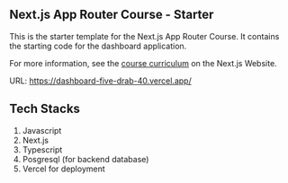 ## Next.js App Router Course - Starter

This is the starter template for the Next.js App Router Course. It contains the starting code for the dashboard application.

For more information, see the [course curriculum](https://nextjs.org/learn) on the Next.js Website.


URL: https://dashboard-five-drab-40.vercel.app/

## Tech Stacks

1. Javascript
2. Next.js
3. Typescript
4. Posgresql (for backend database)
5. Vercel for deployment
